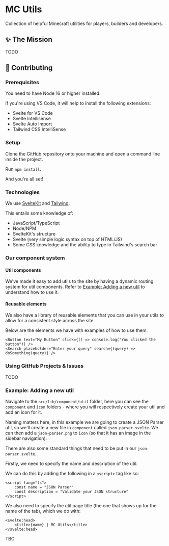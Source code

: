 # MC Utils
Collection of helpful Minecraft utilities for players, builders and developers.

## ✨ The Mission
TODO

## 📝 Contributing

### Prerequisites 

You need to have Node 16 or higher installed.

If you're using VS Code, it will help to install the following extensions:
- Svelte for VS Code
- Svelte Intellisense
- Svelte Auto Import
- Tailwind CSS IntelliSense

### Setup

Clone the GitHub repository onto your machine and open a command line inside the project.

Run `npm install`.

And you're all set!

### Technologies

We use [SvelteKit](https://kit.svelte.dev/) and [Tailwind](https://tailwindcss.com/).

This entails some knowledge of:
- JavaScript/TypeScript
- Node/NPM
- SvelteKit's structure
- Svelte (very simple logic syntax on top of HTML/JS)
- Some CSS knowledge and the ability to type in Tailwind's search bar

### Our component system

#### Util components

We've made it easy to add utils to the site by having a dynamic routing system for util components. Refer to [Example: Adding a new util](#example-adding-a-new-util) to understand how to use it.

#### Reusable elements

We also have a library of reusable elements that you can use in your utils to allow for a consistent style across the site.

Below are the elements we have with examples of how to use them:

```svelte
<Button text="My Button" click={() => console.log("You clicked the button")} /> 
<Search placeholder="Enter your query" search={(query) => doSomething(query)} />
```

### Using GitHub Projects & Issues

TODO

### Example: Adding a new util

Navigate to the `src/lib/component/util` folder, here you can see the `component` and `icon` folders - where you will respectively create your util and add an icon for it.

Naming matters here, in this example we are going to create a JSON Parser util, so we'll create a new file in `component` called `json-parser.svelte`. We can then add a `json-parser.png` to `icon` (so that it has an image in the sidebar navigation).

There are also some standard things that need to be put in our `json-parser.svelte`.

Firstly, we need to specify the name and description of the util.

We can do this by adding the following in a `<script>` tag like so:

```svelte
<script lang="ts">
    const name = "JSON Parser"
    const description = "Validate your JSON structure"
</script>
```

We also need to specify the util page title (the one that shows up for the name of the tab), which we do with:

```svelte
<svelte:head>
    <title>{name} | MC Utils</title>
</svelte:head>
```

TBC
